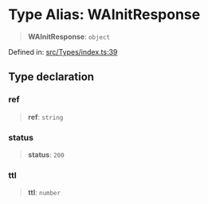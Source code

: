 # Type Alias: WAInitResponse

> **WAInitResponse**: `object`

Defined in: [src/Types/index.ts:39](https://github.com/Fokusdotid/Baileys/blob/58a03b5a49cf326e1050515994499cb0bb76662f/src/Types/index.ts#L39)

## Type declaration

### ref

> **ref**: `string`

### status

> **status**: `200`

### ttl

> **ttl**: `number`
